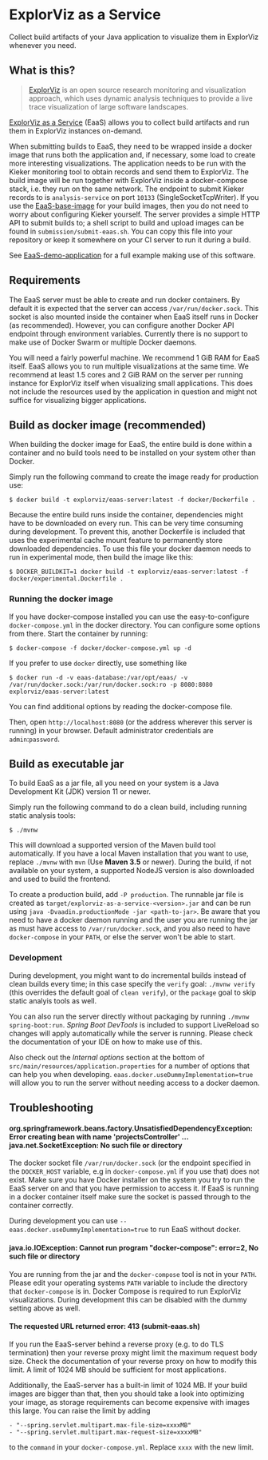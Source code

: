# ExplorViz as a Service

Collect build artifacts of your Java application to visualize them in ExplorViz whenever you need.

## What is this?

> [ExplorViz](https://www.explorviz.net/) is an open source research monitoring and visualization approach, which uses dynamic analysis techniques to provide a live trace visualization of large software landscapes.

[ExplorViz as a Service](https://github.com/ExplorViz/EaaS-server) (EaaS) allows you to collect build artifacts and run them in ExplorViz instances on-demand.

When submitting builds to EaaS, they need to be wrapped inside a docker image that runs both the application and, if necessary, some load to create more interesting visualizations. The application needs to be run with the Kieker monitoring tool to obtain records and send them to ExplorViz. The build image will be run together with ExplorViz inside a docker-compose stack, i.e. they run on the same network. The endpoint to submit Kieker records to is `analysis-service` on port `10133` (SingleSocketTcpWriter).
If you use the [EaaS-base-image](https://github.com/ExplorViz/EaaS-base-image) for your build images, then you do not need to worry about configuring Kieker yourself.
The server provides a simple HTTP API to submit builds to; a shell script to build and upload images can be found in `submission/submit-eaas.sh`. You can copy this file into your repository or keep it somewhere on your CI server to run it during a build.

See [EaaS-demo-application](https://github.com/ExplorViz/EaaS-demo-application) for a full example making use of this software.

## Requirements

The EaaS server must be able to create and run docker containers. By default it is expected that the server can access `/var/run/docker.sock`. This socket is also mounted inside the container when EaaS itself runs in Docker (as recommended). However, you can configure another Docker API endpoint through environment variables. Currently there is no support to make use of Docker Swarm or multiple Docker daemons.

You will need a fairly powerful machine. We recommend 1 GiB RAM for EaaS itself. EaaS allows you to run multiple visualizations at the same time. We recommend at least 1.5 cores and 2 GiB RAM on the server per running instance for ExplorViz itself when visualizing small applications. This does not include the resources used by the application in question and might not suffice for visualizing bigger applications.

## Build as docker image (recommended)

When building the docker image for EaaS, the entire build is done within a container and no build tools need to be installed on your system other than Docker.

Simply run the following command to create the image ready for production use:

```
$ docker build -t explorviz/eaas-server:latest -f docker/Dockerfile .
```

Because the entire build runs inside the container, dependencies might have to be downloaded on every run. This can be very time consuming during development. To prevent this, another Dockerfile is included that uses the experimental cache mount feature to permanently store downloaded dependencies. To use this file your docker daemon needs to run in experimental mode, then build the image like this:

```
$ DOCKER_BUILDKIT=1 docker build -t explorviz/eaas-server:latest -f docker/experimental.Dockerfile .
```

### Running the docker image

If you have docker-compose installed you can use the easy-to-configure `docker-compose.yml` in the docker directory. You can configure some options from there. Start the container by running:

```
$ docker-compose -f docker/docker-compose.yml up -d
```

If you prefer to use `docker` directly, use something like

```
$ docker run -d -v eaas-database:/var/opt/eaas/ -v /var/run/docker.sock:/var/run/docker.sock:ro -p 8080:8080 explorviz/eaas-server:latest
```

You can find additional options by reading the docker-compose file.

Then, open `http://localhost:8080` (or the address wherever this server is running) in your browser. Default administrator credentials are `admin`:`password`.

## Build as executable jar

To build EaaS as a jar file, all you need on your system is a Java Development Kit (JDK) version 11 or newer.

Simply run the following command to do a clean build, including running static analysis tools:

```
$ ./mvnw
```

This will download a supported version of the Maven build tool automatically. If you have a local Maven installation that you want to use, replace `./mvnw` with `mvn` (Use **Maven 3.5** or newer). During the build, if not available on your system, a supported NodeJS version is also downloaded and used to build the frontend.

To create a production build, add `-P production`. The runnable jar file is created as `target/explorviz-as-a-service-<version>.jar` and can be run using `java -Dvaadin.productionMode -jar <path-to-jar>`. Be aware that you need to have a docker daemon running and the user you are running the jar as must have access to `/var/run/docker.sock`, and you also need to have `docker-compose` in your `PATH`, or else the server won't be able to start.

### Development

During development, you might want to do incremental builds instead of clean builds every time; in this case specify the `verify` goal: `./mvnw verify` (this overrides the default goal of `clean verify`), or the `package` goal to skip static analyis tools as well.

You can also run the server directly without packaging by running `./mvnw spring-boot:run`. *Spring Boot DevTools* is included to support LiveReload so changes will apply automatically while the server is running. Please check the documentation of your IDE on how to make use of this.

Also check out the *Internal options* section at the bottom of `src/main/resources/application.properties` for a number of options that can help you when developing. `eaas.docker.useDummyImplementation=true` will allow you to run the server without needing access to a docker daemon.

## Troubleshooting

#### org.springframework.beans.factory.UnsatisfiedDependencyException: Error creating bean with name 'projectsController' ... java.net.SocketException: No such file or directory

The docker socket file `/var/run/docker.sock` (or the endpoint specified in the `DOCKER_HOST` variable, e.g in `docker-compose.yml` if you use that) does not exist. Make sure you have Docker installer on the system you try to run the EaaS server on and that you have permission to access it. If EaaS is running in a docker container itself make sure the socket is passed through to the container correctly.

During development you can use `--eaas.docker.useDummyImplementation=true` to run EaaS without docker.

#### java.io.IOException: Cannot run program "docker-compose": error=2, No such file or directory

You are running from the jar and the `docker-compose` tool is not in your `PATH`. Please edit your operating systems `PATH` variable to include the directory that `docker-compose` is in. Docker Compose is required to run ExplorViz visualizations. During development this can be disabled with the dummy setting above as well.

#### The requested URL returned error: 413 (submit-eaas.sh)

If you run the EaaS-server behind a reverse proxy (e.g. to do TLS termination) then your reverse proxy might limit the maximum request body size. Check the documentation of your reverse proxy on how to modify this limit. A limit of 1024 MB should be sufficient for most applications.

Additionally, the EaaS-server has a built-in limit of 1024 MB. If your build images are bigger than that, then you should take a look into optimizing your image, as storage requirements can become expensive with images this large. You can raise the limit by adding

```
- "--spring.servlet.multipart.max-file-size=xxxxMB"
- "--spring.servlet.multipart.max-request-size=xxxxMB"
```

to the `command` in your `docker-compose.yml`. Replace `xxxx` with the new limit.
